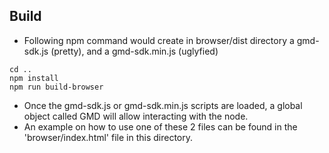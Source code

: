 ## Build
- Following npm command would create in browser/dist directory a gmd-sdk.js (pretty), and a gmd-sdk.min.js (uglyfied)

```
cd ..
npm install
npm run build-browser
```

- Once the gmd-sdk.js or gmd-sdk.min.js scripts are loaded, a global object called GMD will allow interacting with the node.
- An example on how to use one of these 2 files can be found in the 'browser/index.html' file in this directory.
